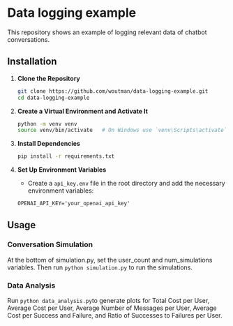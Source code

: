 # Data logging example
This repository shows an example of logging relevant data of chatbot conversations.

## Installation
1. **Clone the Repository**
   ```sh
   git clone https://github.com/woutman/data-logging-example.git
   cd data-logging-example
   ```

2. **Create a Virtual Environment and Activate It**
   ```sh
   python -m venv venv
   source venv/bin/activate   # On Windows use `venv\Scripts\activate`
   ```

3. **Install Dependencies**
   ```sh
   pip install -r requirements.txt
   ```

4. **Set Up Environment Variables**
   - Create a `api_key.env` file in the root directory and add the necessary environment variables:

   ```env
   OPENAI_API_KEY='your_openai_api_key'
   ```

## Usage

### Conversation Simulation
At the bottom of simulation.py, set the user_count and num_simulations variables. Then run ```python simulation.py``` to run the simulations.

### Data Analysis
Run ```python data_analysis.py```to generate plots for Total Cost per User, Average Cost per User, Average Number of Messages per User, Average Cost per Success and Failure, and Ratio of Successes to Failures per User.
